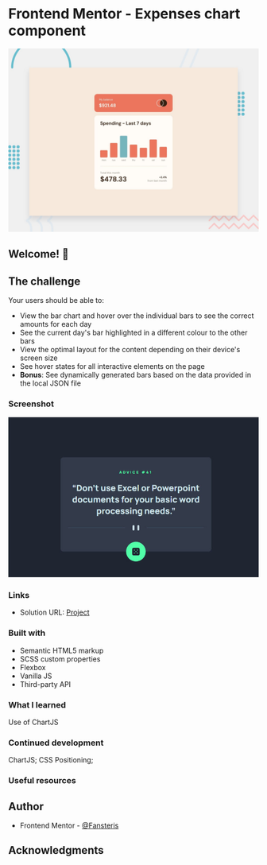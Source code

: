 # Frontend Mentor - Expenses chart component

![Design preview for the Expenses chart component coding challenge](./design/desktop-preview.jpg)

## Welcome! 👋

## The challenge

Your users should be able to:

- View the bar chart and hover over the individual bars to see the correct amounts for each day
- See the current day's bar highlighted in a different colour to the other bars
- View the optimal layout for the content depending on their device's screen size
- See hover states for all interactive elements on the page
- **Bonus**: See dynamically generated bars based on the data provided in the local JSON file

### Screenshot

![](https://github.com/Fansters/advice-generator-app-main/blob/master/images/projectApiGen.jpg)

### Links

- Solution URL: [Project](https://heroic-truffle-571ff0.netlify.app/)

### Built with

- Semantic HTML5 markup
- SCSS custom properties
- Flexbox
- Vanilla JS
- Third-party API

### What I learned

Use of ChartJS

### Continued development

ChartJS; CSS Positioning;

### Useful resources

## Author

- Frontend Mentor - [@Fansteris](https://www.frontendmentor.io/profile/Fansters)

## Acknowledgments
